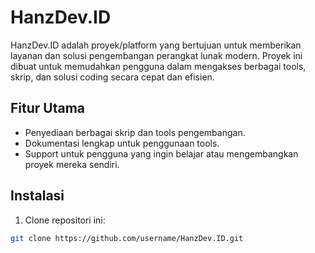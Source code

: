 # HanzDev.ID

HanzDev.ID adalah proyek/platform yang bertujuan untuk memberikan layanan dan solusi pengembangan perangkat lunak modern. Proyek ini dibuat untuk memudahkan pengguna dalam mengakses berbagai tools, skrip, dan solusi coding secara cepat dan efisien.

## Fitur Utama

- Penyediaan berbagai skrip dan tools pengembangan.
- Dokumentasi lengkap untuk penggunaan tools.
- Support untuk pengguna yang ingin belajar atau mengembangkan proyek mereka sendiri.

## Instalasi

1. Clone repositori ini:
```bash
git clone https://github.com/username/HanzDev.ID.git
